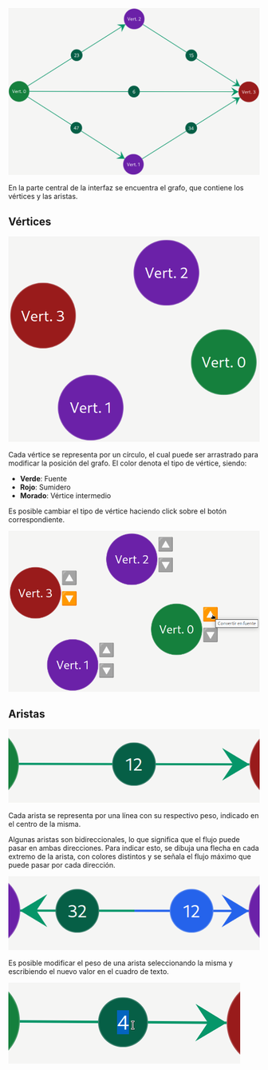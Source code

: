 ![Grafo](/img/Ayuda/App/Grafo/Grafo.png)



En la parte central de la interfaz se encuentra el grafo, que contiene los vértices y las aristas.



## Vértices



![Vértices](/img/Ayuda/App/Grafo/Vertices.png)



Cada vértice se representa por un círculo, el cual puede ser arrastrado para modificar la posición del grafo.
El color denota el tipo de vértice, siendo:



* **Verde**: Fuente
* **Rojo**: Sumidero
* **Morado**: Vértice intermedio



Es posible cambiar el tipo de vértice haciendo click sobre el botón correspondiente.



![Cambiar tipo de vértice](/img/Ayuda/App/Grafo/ModificarVertices.png)



## Aristas



![Aristas](/img/Ayuda/App/Grafo/Aristas.png)



Cada arista se representa por una línea con su respectivo peso, indicado en el centro de la misma.



Algunas aristas son bidireccionales, lo que significa que el flujo puede pasar en ambas direcciones. Para indicar esto, se dibuja una flecha en cada extremo de la arista, con colores distintos y se señala el flujo máximo que puede pasar por cada dirección.



![Aristas bidireccionales](/img/Ayuda/App/Grafo/AristasBidireccionales.png)



Es posible modificar el peso de una arista seleccionando la misma y escribiendo el nuevo valor en el cuadro de texto.



![Modificar peso de arista](/img/Ayuda/App/Grafo/CambiarPeso.png)

